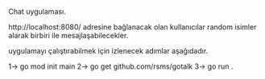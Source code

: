 Chat uygulaması. 

http://localhost:8080/ adresine bağlanacak olan kullanıcılar random isimler alarak birbiri ile mesajlaşabilecekler.

uygulamayı çalıştırabilmek için izlenecek adımlar aşağıdadır.

1-> go mod init main
2-> go get github.com/rsms/gotalk
3-> go run .
